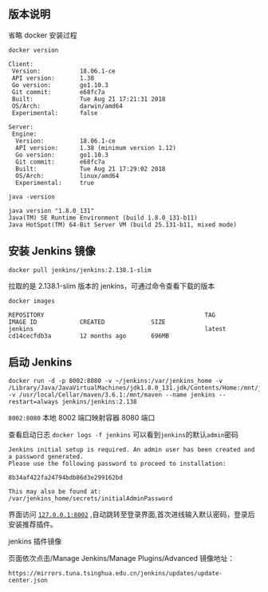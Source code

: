 

## 版本说明

省略 docker 安装过程

`docker version`

```log
Client:
 Version:           18.06.1-ce
 API version:       1.38
 Go version:        go1.10.3
 Git commit:        e68fc7a
 Built:             Tue Aug 21 17:21:31 2018
 OS/Arch:           darwin/amd64
 Experimental:      false

Server:
 Engine:
  Version:          18.06.1-ce
  API version:      1.38 (minimum version 1.12)
  Go version:       go1.10.3
  Git commit:       e68fc7a
  Built:            Tue Aug 21 17:29:02 2018
  OS/Arch:          linux/amd64
  Experimental:     true
```

`java -version`

```log
java version "1.8.0_131"
Java(TM) SE Runtime Environment (build 1.8.0_131-b11)
Java HotSpot(TM) 64-Bit Server VM (build 25.131-b11, mixed mode)
```

## 安装 Jenkins 镜像

```shell
docker pull jenkins/jenkins:2.138.1-slim
```

拉取的是 2.138.1-slim 版本的 jenkins，可通过命令查看下载的版本

`docker images`

```log
REPOSITORY                                             TAG                 IMAGE ID            CREATED             SIZE
jenkins                                                latest              cd14cecfdb3a        12 months ago       696MB
```

## 启动 Jenkins

```shell
docker run -d -p 8002:8080 -v ~/jenkins:/var/jenkins_home -v /Library/Java/JavaVirtualMachines/jdk1.8.0_131.jdk/Contents/Home:/mnt/java -v /usr/local/Cellar/maven/3.6.1:/mnt/maven --name jenkins --restart=always jenkins/jenkins:2.138
```

`8002:8080` 本地 8002 端口映射容器 8080 端口

查看启动日志
`docker logs -f jenkins`
可以看到`jenkins`的默认`admin`密码

```log
Jenkins initial setup is required. An admin user has been created and a password generated.
Please use the following password to proceed to installation:

8b34af422fa24794bdb86d3e299162bd

This may also be found at: /var/jenkins_home/secrets/initialAdminPassword
```

界面访问 [`127.0.0.1:8002`](http://127.0.0.1:8002) ,自动跳转至登录界面,首次进线输入默认密码，登录后安装推荐插件。

jenkins 插件镜像

页面依次点击/Manage Jenkins/Manage Plugins/Advanced
镜像地址：

```shell
https://mirrors.tuna.tsinghua.edu.cn/jenkins/updates/update-center.json
```


